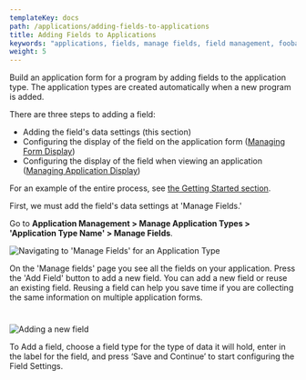 ```yaml
---
templateKey: docs
path: /applications/adding-fields-to-applications
title: Adding Fields to Applications
keywords: "applications, fields, manage fields, field management, foobar"
weight: 5
---
```

Build an application form for a program by adding fields to the application type. The application types are created automatically when a new program is added.

There are three steps to adding a field:

* Adding the field's data settings (this section)
* Configuring the display of the field on the application form ([Managing Form Display](/docs/applications/managing-form-display))
* Configuring the display of the field when viewing an application ([Managing Application Display](/docs/applications/managing-application-display))

For an example of the entire process, see [the Getting Started section](/docs/getting-started#add-field-to-application).

First, we must add the field's data settings at 'Manage Fields.'

Go to **Application Management > Manage Application Types > 'Application Type Name' > Manage Fields**.

![Navigating to 'Manage Fields' for an Application Type](/img/screenshot-from-2018-11-09-10-54-50.png)

On the 'Manage fields' page you see all the fields on your application. Press the 'Add Field' button to add a new field. You can add a new field or reuse an existing field. Reusing a field can help you save time if you are collecting the same information on multiple application forms.

#

![Adding a new field](/img/screenshot-from-2018-11-09-13-38-14.png)

To Add a field, choose a field type for the type of data it will hold, enter in the label for the field, and press ‘Save and Continue’ to start configuring the Field Settings.
